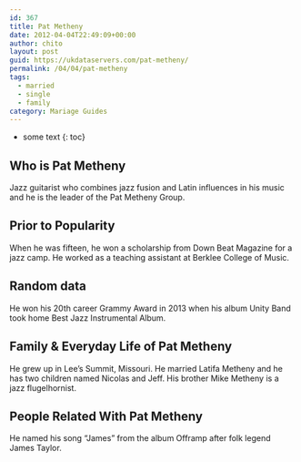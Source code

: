 ```yaml
---
id: 367
title: Pat Metheny
date: 2012-04-04T22:49:09+00:00
author: chito
layout: post
guid: https://ukdataservers.com/pat-metheny/
permalink: /04/04/pat-metheny  
tags:
  - married
  - single
  - family
category: Mariage Guides
---
```


* some text
{: toc}


## Who is  Pat Metheny
                  
                  
                  
Jazz guitarist who combines jazz fusion and Latin influences in his music and he is the leader of the Pat Metheny Group.
                  
                
                
                
## Prior to Popularity 
                  
                  
                  
When he was fifteen, he won a scholarship from Down Beat Magazine for a jazz camp. He worked as a teaching assistant at Berklee College of Music.
                  
                
                
                
## Random data 
                  
                  
                  
He won his 20th career Grammy Award in 2013 when his album Unity Band took home Best Jazz Instrumental Album.
                  
                
                
                
## Family & Everyday Life of Pat Metheny
                  
                  
                  
He grew up in Lee&#8217;s Summit, Missouri. He married Latifa Metheny and he has two children named Nicolas and Jeff. His brother Mike Metheny is a jazz flugelhornist.
                  
                
                
                
## People Related With  Pat Metheny
                  
                  
                  
He named his song &#8220;James&#8221; from the album Offramp after folk legend James Taylor.
                  
                
              
            
          
          
          
    
    
  
